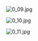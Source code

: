 # 
![0_09.jpg](/source/joyoi/csp2019-centroid/img/aHR0cHM6Ly9pLmxvbGkubmV0LzIwMTkvMTIvMTcvM3kxNnhKTWpuaWFZRGdyLmpwZw==.jpg)

![0_10.jpg](/source/joyoi/csp2019-centroid/img/aHR0cHM6Ly9pLmxvbGkubmV0LzIwMTkvMTIvMTcvdGMzZVh2eVZENHBJRkcyLmpwZw==.jpg)

![0_11.jpg](/source/joyoi/csp2019-centroid/img/aHR0cHM6Ly9pLmxvbGkubmV0LzIwMTkvMTIvMTcvUjVHbGZlODJTeFg5M1BzLmpwZw==.jpg)